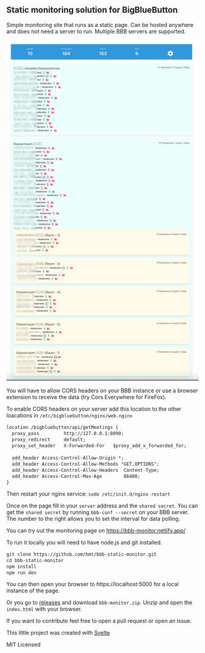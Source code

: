 ## Static monitoring solution for BigBlueButton

Simple monitoring site that runs as a static page. Can be hosted anywhere and does not need a server to run. Multiple BBB servers are supported.

![Screenshot](./assets/bbb-monitor.png)

You will have to allow CORS headers on your BBB instance or use a browser extension to receive the data (try Cors Everywhere for FireFox).

To enable CORS headers on your server add this location to the other loacations in `/etc/bigbluebutton/nginx/web.nginx`

```
location /bigbluebutton/api/getMeetings {
  proxy_pass         http://127.0.0.1:8090;
  proxy_redirect     default;
  proxy_set_header   X-Forwarded-For   $proxy_add_x_forwarded_for;

  add_header Access-Control-Allow-Origin *;
  add_header Access-Control-Allow-Methods "GET,OPTIONS";
  add_header Access-Control-Allow-Headers  Content-Type;
  add_header Access-Control-Max-Age        86400;
}
```

Then restart your nginx service: `sudo /etc/init.d/nginx restart`

Once on the page fill in your `server` address and the `shared secret`. You can get the `shared secret` by running `bbb-conf --secret` on your BBB server. The number to the right allows you to set the interval for data polling.

You can try out the monitoring page on https://bbb-monitor.netlify.app/

To run it locally you will need to have node.js and git installed.

```
git clone https://github.com/hmt/bbb-static-monitor.git
cd bbb-static-monitor
npm install
npm run dev
```

You can then open your browser to https://localhost:5000 for a local instance of the page.

Or you go to [releases](https://github.com/hmt/bbb-static-monitor/releases) and download `bbb-monitor.zip`. Unzip and open the `index.html` with your browser.

If you want to contribute feel free to open a pull request or open an issue.

This little project was created with [Svelte](https://svelte.dev)

MIT Licensed
